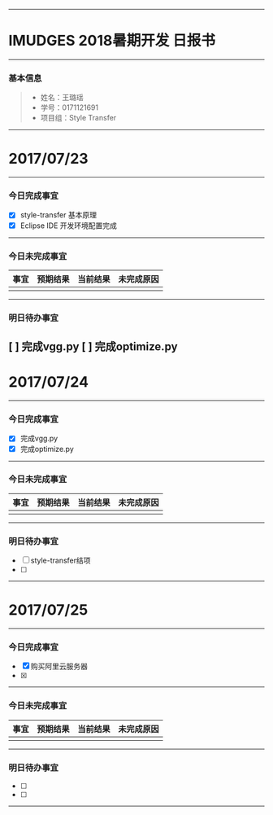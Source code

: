 -------
# IMUDGES 2018暑期开发 日报书
-------


### 基本信息
> * 姓名：王璐瑶
> * 学号：0171121691
> * 项目组：Style Transfer

--------


# 2017/07/23

--------

### 今日完成事宜
- [x]  style-transfer  基本原理
- [x]  Eclipse IDE  开发环境配置完成  

------
### 今日未完成事宜


| 事宜     |预期结果| 当前结果  | 未完成原因   | 
| --------   | -----:  | -----:  | :----:  |
|    |   |   |   |


-------
### 明日待办事宜
[ ] 完成vgg.py
[ ] 完成optimize.py
--------


# 2017/07/24

--------

### 今日完成事宜
- [x]  完成vgg.py
- [x]  完成optimize.py

------
### 今日未完成事宜


| 事宜     |预期结果| 当前结果  | 未完成原因   | 
| --------   | -----:  | -----:  | :----:  |
|    |   |   |   |


-------
### 明日待办事宜
- [ ] style-transfer结项
- [ ] 
--------


# 2017/07/25

--------

### 今日完成事宜
- [x]  购买阿里云服务器
- [x]  

------
### 今日未完成事宜


| 事宜     |预期结果| 当前结果  | 未完成原因   | 
| --------   | -----:  | -----:  | :----:  |
|    |   |   |   |


-------
### 明日待办事宜
- [ ] 
- [ ] 
--------
